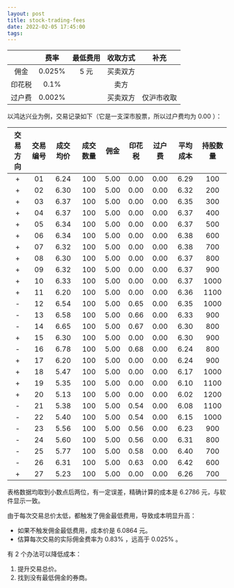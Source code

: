 ```yaml
---
layout: post
title: stock-trading-fees
date: 2022-02-05 17:45:00
tags:
---
```


|        |  费率  | 最低费用 | 收取方式 |    补充    |
| :----: | :----: | :------: | :------: | :--------: |
|  佣金  | 0.025% |   5 元   | 买卖双方 |            |
| 印花税 |  0.1%  |          |   卖方   |            |
| 过户费 | 0.002% |          | 买卖双方 | 仅沪市收取 |

以鸿达兴业为例，交易记录如下（它是一支深市股票，所以过户费均为 0.00 ）：

| 交易方向 | 交易编号 | 成交均价 | 成交数量 | 佣金 | 印花税 | 过户费 | 平均成本 | 持股数量 |
|   :-:    |   :-:    |   :-:    |   :-:    | :-:  |  :-:   |  :-:   |   :-:    |   :-:    |
|    +     |    01    |   6.24   |   100    | 5.00 |  0.00  |  0.00  |   6.29   |   100    |
|    +     |    02    |   6.30   |   100    | 5.00 |  0.00  |  0.00  |   6.32   |   200    |
|    +     |    03    |   6.37   |   100    | 5.00 |  0.00  |  0.00  |   6.35   |   300    |
|    +     |    04    |   6.37   |   100    | 5.00 |  0.00  |  0.00  |   6.37   |   400    |
|    +     |    05    |   6.34   |   100    | 5.00 |  0.00  |  0.00  |   6.37   |   500    |
|    +     |    06    |   6.34   |   100    | 5.00 |  0.00  |  0.00  |   6.38   |   600    |
|    +     |    07    |   6.32   |   100    | 5.00 |  0.00  |  0.00  |   6.38   |   700    |
|    +     |    08    |   6.30   |   100    | 5.00 |  0.00  |  0.00  |   6.37   |   800    |
|    +     |    09    |   6.32   |   100    | 5.00 |  0.00  |  0.00  |   6.37   |   900    |
|    +     |    10    |   6.33   |   100    | 5.00 |  0.00  |  0.00  |   6.37   |   1000   |
|    +     |    11    |   6.20   |   100    | 5.00 |  0.00  |  0.00  |   6.36   |   1100   |
|    -     |    12    |   6.54   |   100    | 5.00 |  0.65  |  0.00  |   6.35   |   1000   |
|    -     |    13    |   6.58   |   100    | 5.00 |  0.66  |  0.00  |   6.33   |   900    |
|    -     |    14    |   6.65   |   100    | 5.00 |  0.67  |  0.00  |   6.30   |   800    |
|    +     |    15    |   6.30   |   100    | 5.00 |  0.00  |  0.00  |   6.30   |   900    |
|    -     |    16    |   6.78   |   100    | 5.00 |  0.68  |  0.00  |   6.24   |   800    |
|    +     |    17    |   6.20   |   100    | 5.00 |  0.00  |  0.00  |   6.24   |   900    |
|    +     |    18    |   5.47   |   100    | 5.00 |  0.00  |  0.00  |   6.17   |   1000   |
|    +     |    19    |   5.35   |   100    | 5.00 |  0.00  |  0.00  |   6.10   |   1100   |
|    +     |    20    |   5.13   |   100    | 5.00 |  0.00  |  0.00  |   6.02   |   1200   |
|    -     |    21    |   5.38   |   100    | 5.00 |  0.54  |  0.00  |   6.08   |   1100   |
|    -     |    22    |   5.40   |   100    | 5.00 |  0.54  |  0.00  |   6.15   |   1000   |
|    -     |    23    |   5.56   |   100    | 5.00 |  0.56  |  0.00  |   6.23   |   900    |
|    -     |    24    |   5.60   |   100    | 5.00 |  0.56  |  0.00  |   6.31   |   800    |
|    -     |    25    |   5.77   |   100    | 5.00 |  0.58  |  0.00  |   6.40   |   700    |
|    -     |    26    |   6.31   |   100    | 5.00 |  0.63  |  0.00  |   6.42   |   600    |
|    +     |    27    |   5.23   |   100    | 5.00 |  0.00  |  0.00  |   6.26   |   700    |

表格数据均取到小数点后两位，有一定误差，精确计算的成本是 6.2786 元，与软件显示一致。

由于每次交易总价太低，都触发了佣金最低费用，导致成本明显升高：

+ 如果不触发佣金最低费用，成本价是 6.0864 元。
+ 估算每次交易的实际佣金费率为 0.83% ，远高于 0.025% 。

有 2 个办法可以降低成本：

1. 提升交易总价。
2. 找到没有最低佣金的券商。
